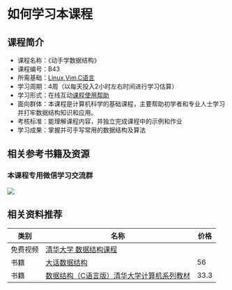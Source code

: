 # 如何学习本课程
## 课程简介

- 课程名称：《动手学数据结构》
- 课程编号：B43
- 所需基础：[Linux](/linux),[Vim](/vim),[C语言](/c)
- 学习周期：4周（以每天投入2小时左右时间进行学习估算）
- 学习形式：在线互动[课程使用帮助](/aboutus/help.html)
- 面向群体：本课程是计算机科学的基础课程，主要帮助初学者和专业人士学习并打牢数据结构知识和应用。
- 考核标准：能理解课程内容，并独立完成课程中的示例和作业
- 学习成果：掌握并可手写常用的数据结构及算法

## 相关参考书籍及资源

### 本课程专用微信学习交流群 

![](./images/qrcode.jpg)

## 相关资料推荐

| 类别     | 名称                                                         | 价格 |
| -------- | ------------------------------------------------------------ | ---- |
| 免费视频 | [清华大学 数据结构课程](https://www.bilibili.com/video/BV1GE411C74B) |      |
| 书籍 | [大话数据结构](https://item.jd.com/10663703.html) | 56 |
| 书籍 | [数据结构（C语言版）清华大学计算机系列教材](https://item.jd.com/12407475.html) | 33.3 |